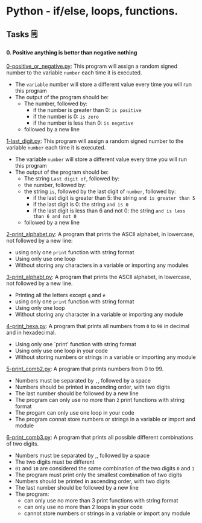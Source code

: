 # Python - if/else, loops, functions.
## Tasks :spiral_notepad: 
#### 0. Positive anything is better than negative nothing
[0-positive_or_negative.py](./0-positive_or_negative.py): This program will assign a random signed number to the variable `number` each time it is executed.
* The `variable` number will store a different value every time you will run this program
* The output of the program should be:
	* The number, followed by:
		* if the number is greater than 0: `is positive`
		* if the number is 0: `is zero`
		* if the number is less than 0: `is negative`
	* followed by a new line

[1-last_digit.py](./1-last_digit.py): This program will assign a random signed number to the variable `number` each time it is executed.
* The variable `number` will store a different value every time you will run this program
* The output of the program should be:
	* The string `Last digit of`, followed by:
	* the number, followed by:
	* the string `is`, followed by the last digit of `number`, followed by:
		* if the last digit is greater than 5: the string `and is greater than 5`
		* if the last digit is 0: the string `and is 0`
		* if the last digit is less than 6 and not 0: the string `and is less than 6 and not 0`
	* followed by a new line

[2-print_alphabet.py](./2-print_alphabet.py): A program that prints the ASCII alphabet, in lowercase, not followed by a new line:
* using only one `print` function with string format
* Using only use one loop
* Without storing any characters in a variable or importing any modules

[3-print_alphabt.py](./3-print_alphabt.py): A program that prints the ASCII alphabet, in lowercase, not followed by a new line.
* Printing all the letters except `q` and `e`
* using only one `print` function with string format
* Using only one loop
* Without storing any character in a variable or importing any module

[4-print_hexa.py](./4-print_hexa.py): A program that prints all numbers from `0` to `98` in decimal and in hexadecimal.
* Using only one `print' function with string format
* Using only use one loop in your code
* Without storing numbers or strings in a variable or importing any module

[5-print_comb2.py](./5-print_comb2.py): A program that prints numbers from 0 to 99.
* Numbers must be separated by `,`, followed by a space
* Numbers should be printed in ascending order, with two digits
* The last number should be followed by a new line
* The program can only use no more than `2` print functions with string format
* The progam can only use one loop in your code
* The program connat store numbers or strings in a variable or import and module

[6-print_comb3.py](./6-print_comb3.py): A program that prints all possible different combinations of two digits.
* Numbers must be separated by ,, followed by a space
* The two digits must be different
* `01` and `10` are considered the same combination of the two digits `0` and `1`
* The program must print only the smallest combination of two digits
* Numbers should be printed in ascending order, with two digits
* The last number should be followed by a new line
* The program:
	* can only use no more than 3 print functions with string format
	* can only use no more than 2 loops in your code
	* cannot store numbers or strings in a variable or import any module
